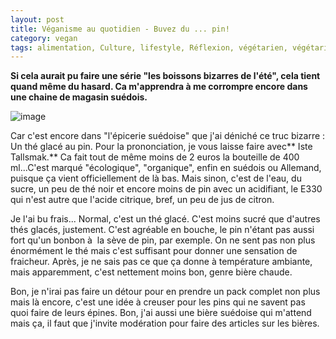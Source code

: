 ```yaml
---
layout: post
title: Véganisme au quotidien - Buvez du ... pin!
category: vegan
tags: alimentation, Culture, lifestyle, Réflexion, végétarien, végétarisme, vegan, veganisme
---
```

**Si cela aurait pu faire une série "les boissons bizarres de l'été", cela tient quand même du hasard. Ca m'apprendra à me corrompre encore dans une chaine de magasin suédois.**

![image](https://filedn.eu/llqi9IBxlYouGRXYG2xlROb/img/2017/sapinaboire.jpg)

Car c'est encore dans "l'épicerie suédoise" que j'ai déniché ce truc bizarre : Un thé glacé au pin. Pour la prononciation, je vous laisse faire avec** Iste Tallsmak.** Ca fait tout de même moins de 2 euros la bouteille de 400 ml...C'est marqué "écologique", "organique", enfin en suédois ou Allemand, puisque ça vient officiellement de là bas. Mais sinon, c'est de l'eau, du sucre, un peu de thé noir et encore moins de pin avec un acidifiant, le E330 qui n'est autre que l'acide citrique, bref, un peu de jus de citron.

Je l'ai bu frais... Normal, c'est un thé glacé. C'est moins sucré que d'autres thés glacés, justement. C'est agréable en bouche, le pin n'étant pas aussi fort qu'un bonbon à  la sève de pin, par exemple. On ne sent pas non plus énormément le thé mais c'est suffisant pour donner une sensation de fraicheur. Après, je ne sais pas ce que ça donne à température ambiante, mais apparemment, c'est nettement moins bon, genre bière chaude.

Bon, je n'irai pas faire un détour pour en prendre un pack complet non plus mais là encore, c'est une idée à creuser pour les pins qui ne savent pas quoi faire de leurs épines. Bon, j'ai aussi une bière suédoise qui m'attend mais ça, il faut que j'invite modération pour faire des articles sur les bières.

